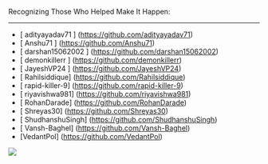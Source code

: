 Recognizing Those Who Helped Make It Happen:

---

- [ adityayadav71 ] (https://github.com/adityayadav71)
- [ Anshu71 ] (https://github.com/Anshu71)
- [ darshan15062002 ] (https://github.com/darshan15062002)
- [ demonkillerr ] (https://github.com/demonkillerr)
- [ JayeshVP24 ] (https://github.com/JayeshVP24)
- [ Rahilsiddique] (https://github.com/Rahilsiddique)
- [ rapid-killer-9] (https://github.com/rapid-killer-9)
- [ riyavishwa981] (https://github.com/riyavishwa981)
- [ RohanDarade] (https://github.com/RohanDarade)
- [ Shreyas30] (https://github.com/Shreyas30)
- [ ShudhanshuSingh] (https://github.com/ShudhanshuSingh)
- [ Vansh-Baghel] (https://github.com/Vansh-Baghel)
- [VedantPol] (https://github.com/VedantPol)

<a href="https://github.com/tcet-opensource/tnp-website/graphs/contributors">
  <img src="https://contrib.rocks/image?repo=tcet-opensource/tnp-website" />
</a>
